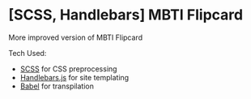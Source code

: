# [SCSS, Handlebars] MBTI Flipcard

More improved version of MBTI Flipcard

Tech Used:
- [SCSS](https://sass-lang.com/) for CSS preprocessing
- [Handlebars.js](https://handlebarsjs.com/) for site templating
- [Babel](https://babeljs.io/) for transpilation